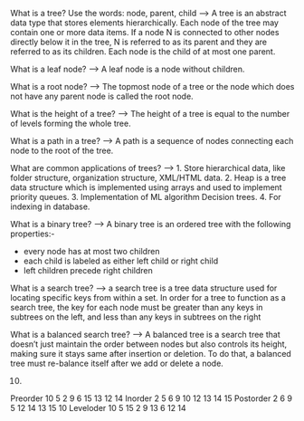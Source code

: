 What is a tree? Use the words: node, parent, child
--> A tree is an abstract data type that stores elements 
hierarchically. Each node of the tree may contain one or more data items.
If a node N is connected to other nodes directly below it 
in the tree, N is referred to as its parent and they are 
referred to as its children.
Each node is the child of at most one parent.

What is a leaf node?
--> A leaf node is a node without children.

What is a root node?
--> The topmost node of a tree or the node which does not have any parent node is called the root node.

What is the height of a tree?
--> The height of a tree is equal to the number of levels forming the whole tree.

What is a path in a tree?
--> A path is a sequence of nodes connecting each node to the root of the tree.

What are common applications of trees?
--> 1. Store hierarchical data, like folder structure, organization structure, XML/HTML data.
    2. Heap is a tree data structure which is implemented using arrays and used to implement priority queues.
    3. Implementation of ML algorithm Decision trees.
    4. For indexing in database.

What is a binary tree?
--> A binary tree is an ordered tree with the following 
properties:-
* every node has at most two children
* each child is labeled as either left child or right child
* left children precede right children

What is a search tree?
--> a search tree is a tree data structure used for locating specific keys from within a set. 
In order for a tree to function as a search tree, the key for each node must be greater than any keys in subtrees 
on the left, and less than any keys in subtrees on the right

What is a balanced search tree?
--> A balanced tree is a search tree that doesn’t just maintain the order between nodes 
but also controls its height, making sure it stays same after insertion or deletion. 
To do that, a balanced tree must re-balance itself after we add or delete a node.

10. 
Preorder 10 5 2 9 6 15 13 12 14
Inorder 2 5 6 9 10 12 13 14 15
Postorder 2 6 9 5 12 14 13 15 10
Leveloder 10 5 15 2 9 13 6 12 14